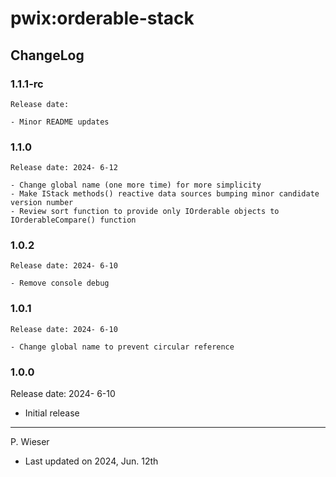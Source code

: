 # pwix:orderable-stack

## ChangeLog

### 1.1.1-rc

    Release date:

    - Minor README updates

### 1.1.0

    Release date: 2024- 6-12

    - Change global name (one more time) for more simplicity
    - Make IStack methods() reactive data sources bumping minor candidate version number
    - Review sort function to provide only IOrderable objects to IOrderableCompare() function

### 1.0.2

    Release date: 2024- 6-10

    - Remove console debug

### 1.0.1

    Release date: 2024- 6-10

    - Change global name to prevent circular reference

### 1.0.0

Release date: 2024- 6-10

- Initial release

---
P. Wieser
- Last updated on 2024, Jun. 12th

